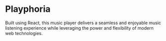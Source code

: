 # Playphoria
Built using React, this music player delivers a seamless and enjoyable music listening experience while leveraging the power and flexibility of modern web technologies.
